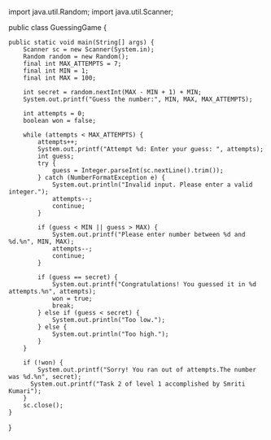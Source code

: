 import java.util.Random;
import java.util.Scanner;


public class GuessingGame {

    public static void main(String[] args) {
        Scanner sc = new Scanner(System.in);
        Random random = new Random();
        final int MAX_ATTEMPTS = 7;
        final int MIN = 1;
        final int MAX = 100;

        int secret = random.nextInt(MAX - MIN + 1) + MIN;
        System.out.printf("Guess the number:", MIN, MAX, MAX_ATTEMPTS);

        int attempts = 0;
        boolean won = false;

        while (attempts < MAX_ATTEMPTS) {
            attempts++;
            System.out.printf("Attempt %d: Enter your guess: ", attempts);
            int guess;
            try {
                guess = Integer.parseInt(sc.nextLine().trim());
            } catch (NumberFormatException e) {
                System.out.println("Invalid input. Please enter a valid integer.");
                attempts--;
                continue;
            }

            if (guess < MIN || guess > MAX) {
                System.out.printf("Please enter number between %d and %d.%n", MIN, MAX);
                attempts--;
                continue;
            }

            if (guess == secret) {
                System.out.printf("Congratulations! You guessed it in %d attempts.%n", attempts);
                won = true;
                break;
            } else if (guess < secret) {
                System.out.println("Too low.");
            } else {
                System.out.println("Too high.");
            }
        }

        if (!won) {
            System.out.printf("Sorry! You ran out of attempts.The number was %d.%n", secret);
          System.out.printf("Task 2 of level 1 accomplished by Smriti Kumari");
        }
        sc.close();
    }
}
